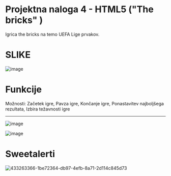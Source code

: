 <h1>Projektna naloga 4 - HTML5 ("The bricks" )</h1>

Igrica the bricks na temo UEFA Lige prvakov.

<h1>SLIKE</h1>

![image](https://github.com/user-attachments/assets/f3631627-5b64-4613-8af2-013425f8b497)

<h1>Funkcije</h1>
Možnosti: Začetek igre, Pavza igre, Končanje igre, Ponastavitev najboljšega rezultata, Izbira težavnosti igre <hr>

![image](https://github.com/user-attachments/assets/686e2b88-65ee-463c-b668-aa8caef1f165)

![image](https://github.com/user-attachments/assets/123f1d49-bcef-4245-9e28-cb79f8f080ee)

<h1>Sweetalerti</h1>

![433263366-1be72364-db97-4efb-8a71-2d114c845d73](https://github.com/user-attachments/assets/4fff1278-1545-45ba-a34f-6ac78a7bb12a)
